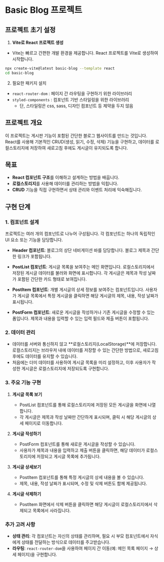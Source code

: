# Basic Blog 프로젝트

## 프로젝트 초기 설정

1. **Vite로 React 프로젝트 생성**

- Vite는 빠르고 간편한 개발 환경을 제공합니다. React 프로젝트를 Vite로 생성하여 시작합니다.

```bash
npx create-vite@latest basic-blog --template react
cd basic-blog
```

2. 필요한 패키지 설치

- `react-router-dom` : 페이지 간 라우팅을 구현하기 위한 라이브러리
- `styled-components` : 컴포넌트 기반 스타일링을 위한 라이브러리
  - 단, 스타일링은 css, sass, 디자인 컴포넌트 등 제약을 두지 않음

## 프로젝트 개요

이 프로젝트는 게시판 기능이 포함된 간단한 블로그 웹사이트를 만드는 것입니다. React를 사용해 기본적인 CRUD(생성, 읽기, 수정, 삭제) 기능을 구현하고, 데이터를 로컬스토리지에 저장하여 새로고침 후에도 게시글이 유지되도록 합니다.

## 목표

- **React 컴포넌트 구조**를 이해하고 설계하는 방법을 배웁니다.
- **로컬스토리지**를 사용해 데이터를 관리하는 방법을 익힙니다.
- **CRUD** 기능을 직접 구현하면서 상태 관리와 이벤트 처리에 익숙해집니다.

## 구현 단계

### 1. 컴포넌트 설계

프로젝트는 여러 개의 컴포넌트로 나누어 구성됩니다. 각 컴포넌트는 하나의 독립적인 UI 요소 또는 기능을 담당합니다.

- **Header 컴포넌트**: 블로그의 상단 네비게이션 바를 담당합니다. 블로그 제목과 간단한 링크가 포함됩니다.
- **PostList 컴포넌트**: 게시글 목록을 보여주는 메인 화면입니다. 로컬스토리지에서 저장된 게시글 데이터를 불러와 화면에 표시합니다. 각 게시글은 제목과 작성 날짜가 포함된 간단한 카드 형태로 보여집니다.

- **PostItem 컴포넌트**: 개별 게시글의 상세 정보를 보여주는 컴포넌트입니다. 사용자가 게시글 목록에서 특정 게시글을 클릭하면 해당 게시글의 제목, 내용, 작성 날짜가 표시됩니다.

- **PostForm 컴포넌트**: 새로운 게시글을 작성하거나 기존 게시글을 수정할 수 있는 폼입니다. 제목과 내용을 입력할 수 있는 입력 필드와 제출 버튼이 포함됩니다.

### 2. 데이터 관리

- 데이터를 서버와 통신하지 않고 **로컬스토리지(LocalStorage)**에 저장합니다. 로컬스토리지는 브라우저 내에 데이터를 저장할 수 있는 간단한 방법으로, 새로고침 후에도 데이터를 유지할 수 있습니다.
- 처음에는 더미 데이터를 사용하여 게시글 목록을 미리 설정하고, 이후 사용자가 작성한 게시글은 로컬스토리지에 저장되도록 구현합니다.

### 3. 주요 기능 구현

1. **게시글 목록 보기**

   - PostList 컴포넌트를 통해 로컬스토리지에 저장된 모든 게시글을 화면에 나열합니다.
   - 각 게시글은 제목과 작성 날짜만 간단하게 표시되며, 클릭 시 해당 게시글의 상세 페이지로 이동합니다.

2. **게시글 작성하기**

   - PostForm 컴포넌트를 통해 새로운 게시글을 작성할 수 있습니다.
   - 사용자가 제목과 내용을 입력하고 제출 버튼을 클릭하면, 해당 데이터가 로컬스토리지에 저장되고 게시글 목록에 추가됩니다.

3. **게시글 상세보기**

   - PostItem 컴포넌트를 통해 특정 게시글의 상세 내용을 볼 수 있습니다.
   - 제목, 내용, 작성 날짜가 표시되며, 수정 및 삭제 버튼도 함께 제공됩니다.

4. **게시글 삭제하기**
   - PostItem 화면에서 삭제 버튼을 클릭하면 해당 게시글이 로컬스토리지에서 삭제되고 목록에서 사라집니다.

### 추가 고려 사항

- **상태 관리**: 각 컴포넌트는 자신의 상태를 관리하며, 필요 시 부모 컴포넌트에서 자식에게 상태를 전달하는 방식으로 데이터를 주고받습니다.
- **라우팅**: `react-router-dom`을 사용하여 페이지 간 이동(예: 메인 목록 페이지 → 상세 페이지)을 구현합니다.

